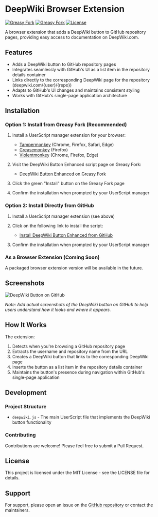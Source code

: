 # DeepWiki Browser Extension

[![Greasy Fork](https://img.shields.io/greasyfork/dt/534333)](https://greasyfork.org/zh-CN/scripts/534333-deepwiki-button-enhanced)
[![Greasy Fork](https://img.shields.io/greasyfork/v/534333)](https://greasyfork.org/zh-CN/scripts/534333-deepwiki-button-enhanced)
[![License](https://img.shields.io/github/license/zhsama/deepwiki)](https://github.com/zhsama/deepwiki/blob/main/LICENSE)

A browser extension that adds a DeepWiki button to GitHub repository pages, providing easy access to documentation on DeepWiki.com.

## Features

- Adds a DeepWiki button to GitHub repository pages
- Integrates seamlessly with GitHub's UI as a list item in the repository details container
- Links directly to the corresponding DeepWiki page for the repository (deepwiki.com/{user}/{repo})
- Adapts to GitHub's UI changes and maintains consistent styling
- Works with GitHub's single-page application architecture

## Installation

### Option 1: Install from Greasy Fork (Recommended)

1. Install a UserScript manager extension for your browser:
   - [Tampermonkey](https://www.tampermonkey.net/) (Chrome, Firefox, Safari, Edge)
   - [Greasemonkey](https://addons.mozilla.org/en-US/firefox/addon/greasemonkey/) (Firefox)
   - [Violentmonkey](https://violentmonkey.github.io/) (Chrome, Firefox, Edge)

2. Visit the DeepWiki Button Enhanced script page on Greasy Fork:
   - [DeepWiki Button Enhanced on Greasy Fork](https://greasyfork.org/zh-CN/scripts/534333-deepwiki-button-enhanced)

3. Click the green "Install" button on the Greasy Fork page

4. Confirm the installation when prompted by your UserScript manager

### Option 2: Install Directly from GitHub

1. Install a UserScript manager extension (see above)

2. Click on the following link to install the script:
   - [Install DeepWiki Button Enhanced from GitHub](https://github.com/zhsama/deepwiki/raw/main/deepwiki.js)

3. Confirm the installation when prompted by your UserScript manager

### As a Browser Extension (Coming Soon)

A packaged browser extension version will be available in the future.

## Screenshots

![DeepWiki Button on GitHub](https://github-production-user-asset-6210df.s3.amazonaws.com/33454514/438569848-b50282cc-ca66-4c44-b27c-e40050a6cd46.png?X-Amz-Algorithm=AWS4-HMAC-SHA256&X-Amz-Credential=AKIAVCODYLSA53PQK4ZA%2F20250429%2Fus-east-1%2Fs3%2Faws4_request&X-Amz-Date=20250429T051125Z&X-Amz-Expires=300&X-Amz-Signature=496d6a0879ae8696712148fe97cce20e06e114f0a6c18071573787892d99f911&X-Amz-SignedHeaders=host)

*Note: Add actual screenshots of the DeepWiki button on GitHub to help users understand how it looks and where it appears.*

## How It Works

The extension:

1. Detects when you're browsing a GitHub repository page
2. Extracts the username and repository name from the URL
3. Creates a DeepWiki button that links to the corresponding DeepWiki page
4. Inserts the button as a list item in the repository details container
5. Maintains the button's presence during navigation within GitHub's single-page application

## Development

### Project Structure

- `deepwiki.js` - The main UserScript file that implements the DeepWiki button functionality

### Contributing

Contributions are welcome! Please feel free to submit a Pull Request.

## License

This project is licensed under the MIT License - see the LICENSE file for details.

## Support

For support, please open an issue on the [GitHub repository](https://github.com/zhsama/deepwiki) or contact the maintainers.

